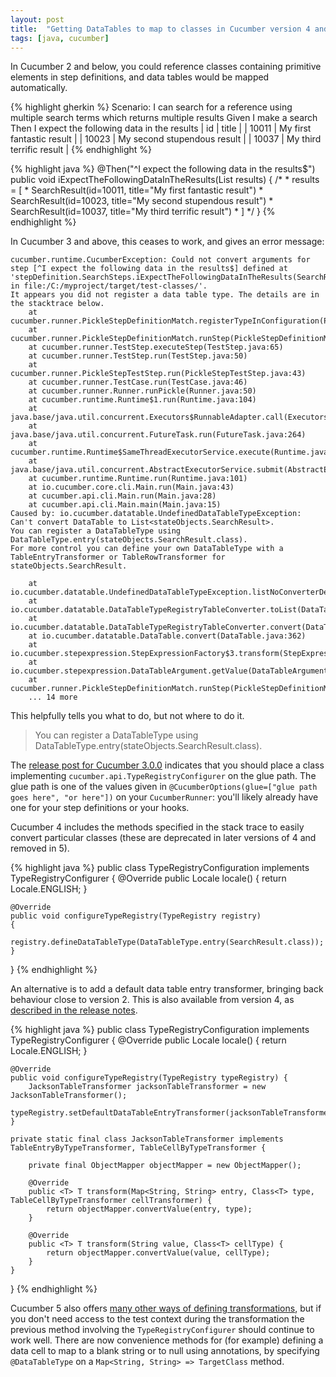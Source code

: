 ```yaml
---
layout: post
title:  "Getting DataTables to map to classes in Cucumber version 4 and above"
tags: [java, cucumber]
---
```


In Cucumber 2 and below, you could reference classes containing primitive elements in step definitions, and data tables would be mapped automatically.

{% highlight gherkin %}
  Scenario: I can search for a reference using multiple search terms which returns multiple results
    Given I make a search
    Then I expect the following data in the results
      | id    | title                       |
      | 10011 | My first fantastic result   |
      | 10023 | My second stupendous result |
      | 10037 | My third terrific result    |
{% endhighlight %}

{% highlight java %}
@Then("^I expect the following data in the results$")
public void iExpectTheFollowingDataInTheResults(List<SearchResult> results)
{
    /*
     * results = [
     *   SearchResult(id=10011, title="My first fantastic result")
     *    SearchResult(id=10023, title="My second stupendous result")
     *     SearchResult(id=10037, title="My third terrific result")
     * ]
     */
}
{% endhighlight %}

In Cucumber 3 and above, this ceases to work, and gives an error message:
```
cucumber.runtime.CucumberException: Could not convert arguments for step [^I expect the following data in the results$] defined at 'stepDefinition.SearchSteps.iExpectTheFollowingDataInTheResults(SearchResult>) in file:/C:/myproject/target/test-classes/'.
It appears you did not register a data table type. The details are in the stacktrace below.
	at cucumber.runner.PickleStepDefinitionMatch.registerTypeInConfiguration(PickleStepDefinitionMatch.java:59)
	at cucumber.runner.PickleStepDefinitionMatch.runStep(PickleStepDefinitionMatch.java:44)
	at cucumber.runner.TestStep.executeStep(TestStep.java:65)
	at cucumber.runner.TestStep.run(TestStep.java:50)
	at cucumber.runner.PickleStepTestStep.run(PickleStepTestStep.java:43)
	at cucumber.runner.TestCase.run(TestCase.java:46)
	at cucumber.runner.Runner.runPickle(Runner.java:50)
	at cucumber.runtime.Runtime$1.run(Runtime.java:104)
	at java.base/java.util.concurrent.Executors$RunnableAdapter.call(Executors.java:515)
	at java.base/java.util.concurrent.FutureTask.run(FutureTask.java:264)
	at cucumber.runtime.Runtime$SameThreadExecutorService.execute(Runtime.java:258)
	at java.base/java.util.concurrent.AbstractExecutorService.submit(AbstractExecutorService.java:118)
	at cucumber.runtime.Runtime.run(Runtime.java:101)
	at io.cucumber.core.cli.Main.run(Main.java:43)
	at cucumber.api.cli.Main.run(Main.java:28)
	at cucumber.api.cli.Main.main(Main.java:15)
Caused by: io.cucumber.datatable.UndefinedDataTableTypeException: Can't convert DataTable to List<stateObjects.SearchResult>.
You can register a DataTableType using DataTableType.entry(stateObjects.SearchResult.class).
For more control you can define your own DataTableType with a TableEntryTransformer or TableRowTransformer for stateObjects.SearchResult.

	at io.cucumber.datatable.UndefinedDataTableTypeException.listNoConverterDefined(UndefinedDataTableTypeException.java:42)
	at io.cucumber.datatable.DataTableTypeRegistryTableConverter.toList(DataTableTypeRegistryTableConverter.java:131)
	at io.cucumber.datatable.DataTableTypeRegistryTableConverter.convert(DataTableTypeRegistryTableConverter.java:96)
	at io.cucumber.datatable.DataTable.convert(DataTable.java:362)
	at io.cucumber.stepexpression.StepExpressionFactory$3.transform(StepExpressionFactory.java:73)
	at io.cucumber.stepexpression.DataTableArgument.getValue(DataTableArgument.java:19)
	at cucumber.runner.PickleStepDefinitionMatch.runStep(PickleStepDefinitionMatch.java:41)
	... 14 more
```

This helpfully tells you what to do, but not where to do it.

> You can register a DataTableType using DataTableType.entry(stateObjects.SearchResult.class).

The [release post for Cucumber 3.0.0](https://cucumber.io/blog/open-source/announcing-cucumber-jvm-3-0-0/) indicates that you should place a class implementing `cucumber.api.TypeRegistryConfigurer` on the glue path. The glue path is one of the values given in `@CucumberOptions(glue=["glue path goes here", "or here"])` on your `CucumberRunner`: you'll likely already have one for your step definitions or your hooks.

Cucumber 4 includes the methods specified in the stack trace to easily convert particular classes (these are deprecated in later versions of 4 and removed in 5).

{% highlight java %}
public class TypeRegistryConfiguration implements TypeRegistryConfigurer
{
    @Override
    public Locale locale()
    {
        return Locale.ENGLISH;
    }

    @Override
    public void configureTypeRegistry(TypeRegistry registry)
    {
        registry.defineDataTableType(DataTableType.entry(SearchResult.class));
    }
}
{% endhighlight %}

An alternative is to add a default data table entry transformer, bringing back behaviour close to version 2. This is also available from version 4, as [described in the release notes](https://github.com/cucumber/cucumber-jvm/blob/master/release-notes/v4.0.0.md#data-tables).

{% highlight java %}
public class TypeRegistryConfiguration implements TypeRegistryConfigurer
{
    @Override
    public Locale locale()
    {
        return Locale.ENGLISH;
    }

    @Override
    public void configureTypeRegistry(TypeRegistry typeRegistry) {
        JacksonTableTransformer jacksonTableTransformer = new JacksonTableTransformer();
        typeRegistry.setDefaultDataTableEntryTransformer(jacksonTableTransformer);
    }

    private static final class JacksonTableTransformer implements TableEntryByTypeTransformer, TableCellByTypeTransformer {

        private final ObjectMapper objectMapper = new ObjectMapper();

        @Override
        public <T> T transform(Map<String, String> entry, Class<T> type, TableCellByTypeTransformer cellTransformer) {
            return objectMapper.convertValue(entry, type);
        }

        @Override
        public <T> T transform(String value, Class<T> cellType) {
            return objectMapper.convertValue(value, cellType);
        }
    }
}
{% endhighlight %}

Cucumber 5 also offers [many other ways of defining transformations](https://github.com/cucumber/cucumber-jvm/blob/master/release-notes/v5.0.0.md), but if you don't need access to the test context during the transformation the previous method involving the `TypeRegistryConfigurer` should continue to work well. There are now convenience methods for (for example) defining a data cell to map to a blank string or to null using annotations, by specifying `@DataTableType` on a `Map<String, String> => TargetClass` method.

